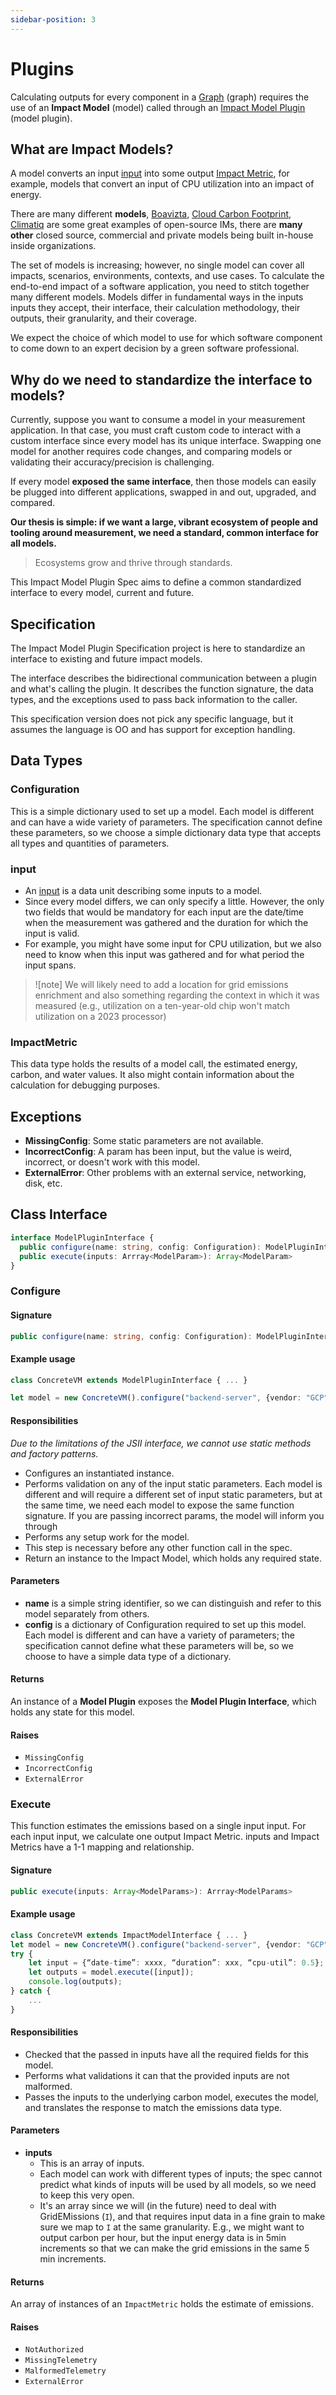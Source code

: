 ```yaml
---
sidebar-position: 3
---
```

# Plugins

Calculating outputs for every component in a [Graph](graph.md) (graph) requires the use of an **Impact Model** (model) called through an [Impact Model Plugin](Impact%20Model%20Plugin.md) (model plugin).

## What are Impact Models?

A model converts an input [input](inputs.md) into some output [Impact Metric](Impact%20Metric), for example, models that convert an input of CPU utilization into an impact of energy.

There are many different **models**, [Boavizta](https://dataviz.boavizta.org/), [Cloud Carbon Footprint](https://github.com/cloud-carbon-footprint/ccf-coefficients), [Climatiq](https://www.climatiq.io/data) are some great examples of open-source IMs, there are **many other** closed source, commercial and private models being built in-house inside organizations.

The set of models is increasing; however, no single model can cover all impacts, scenarios, environments, contexts, and use cases. To calculate the end-to-end impact of a software application, you need to stitch together many different models. Models differ in fundamental ways in the inputs inputs they accept, their interface, their calculation methodology, their outputs, their granularity, and their coverage. 
	
We expect the choice of which model to use for which software component to come down to an expert decision by a green software professional.

## Why do we need to standardize the interface to models?

Currently, suppose you want to consume a model in your measurement application. In that case, you must craft custom code to interact with a custom interface since every model has its unique interface. Swapping one model for another requires code changes, and comparing models or validating their accuracy/precision is challenging. 

If every model **exposed the same interface**, then those models can easily be plugged into different applications, swapped in and out, upgraded, and compared. 

**Our thesis is simple: if we want a large, vibrant ecosystem of people and tooling around measurement, we need a standard, common interface for all models.**

> Ecosystems grow and thrive through standards.

This Impact Model Plugin Spec aims to define a common standardized interface to every model, current and future. 

## Specification 

The Impact Model Plugin Specification project is here to standardize an interface to existing and future impact models.

The interface describes the bidirectional communication between a plugin and what's calling the plugin. It describes the function signature, the data types, and the exceptions used to pass back information to the caller.

This specification version does not pick any specific language, but it assumes the language is OO and has support for exception handling.

## Data Types

### Configuration

This is a simple dictionary used to set up a model. Each model is different and can have a wide variety of parameters. The specification cannot define these parameters, so we choose a simple dictionary data type that accepts all types and quantities of parameters.

### input

- An [input](inputs.md) is a data unit describing some inputs to a model. 
- Since every model differs, we can only specify a little. However, the only two fields that would be mandatory for each input are the date/time when the measurement was gathered and the duration for which the input is valid. 
- For example, you might have some input for CPU utilization, but we also need to know when this input was gathered and for what period the input spans.

> ![note] We will likely need to add a location for grid emissions enrichment and also something regarding the context in which it was measured (e.g., utilization on a ten-year-old chip won't match utilization on a 2023 processor)
### ImpactMetric

This data type holds the results of a model call, the estimated energy, carbon, and water values. It also might contain information about the calculation for debugging purposes. 

## Exceptions

* **MissingConfig**: Some static parameters are not available.
* **IncorrectConfig**: A param has been input, but the value is weird, incorrect, or doesn't work with this model.
* **ExternalError**: Other problems with an external service, networking, disk, etc.


## Class Interface

```ts
interface ModelPluginInterface {
  public configure(name: string, config: Configuration): ModelPluginInterface
  public execute(inputs: Arrray<ModelParam>): Array<ModelParam>
}
```

### Configure

#### Signature

```ts
public configure(name: string, config: Configuration): ModelPluginInterface
```

#### Example usage

```ts
class ConcreteVM extends ModelPluginInterface { ... }

let model = new ConcreteVM().configure("backend-server", {vendor: "GCP"});
```

#### Responsibilities

_Due to the limitations of the JSII interface, we cannot use static methods and factory patterns._

* Configures an instantiated instance. 
* Performs validation on any of the input static parameters. Each model is different and will require a different set of input static parameters, but at the same time, we need each model to expose the same function signature. If you are passing incorrect params, the model will inform you through
* Performs any setup work for the model.
* This step is necessary before any other function call in the spec.
* Return an instance to the Impact Model, which holds any required state.

#### Parameters

* **name** is a simple string identifier, so we can distinguish and refer to this model separately from others.
* **config** is a dictionary of Configuration required to set up this model. Each model is different and can have a variety of parameters; the specification cannot define what these parameters will be, so we choose to have a simple data type of a dictionary.

#### Returns

An instance of a **Model Plugin** exposes the **Model Plugin Interface**, which holds any state for this model.

#### Raises

* `MissingConfig`
* `IncorrectConfig`
* `ExternalError`


### Execute

This function estimates the emissions based on a single input input. For each input input, we calculate one output Impact Metric. inputs and Impact Metrics have a 1-1 mapping and relationship.

#### Signature

```ts
public execute(inputs: Array<ModelParams>): Arrray<ModelParams>
```

#### Example usage

```ts
class ConcreteVM extends ImpactModelInterface { ... }
let model = new ConcreteVM().configure("backend-server", {vendor: "GCP"});
try {
    let input = {“date-time”: xxxx, “duration”: xxx, “cpu-util”: 0.5};
    let outputs = model.execute([input]);
    console.log(outputs);
} catch {
    ...
}
```

#### Responsibilities

* Checked that the passed in inputs have all the required fields for this model.
* Performs what validations it can that the provided inputs are not malformed.
* Passes the inputs to the underlying carbon model, executes the model, and translates the response to match the emissions data type.

#### Parameters

* **inputs** 
  * This is an array of inputs. 
  * Each model can work with different types of inputs; the spec cannot predict what kinds of inputs will be used by all models, so we need to keep this very open. 
  * It's an array since we will (in the future) need to deal with GridEMissions (`I`), and that requires input data in a fine grain to make sure we map to `I` at the same granularity. E.g., we might want to output carbon per hour, but the input energy data is in 5min increments so that we can make the grid emissions in the same 5 min increments.

#### Returns

An array of instances of an `ImpactMetric` holds the estimate of emissions.

#### Raises

* `NotAuthorized`
* `MissingTelemetry`
* `MalformedTelemetry`
* `ExternalError`
